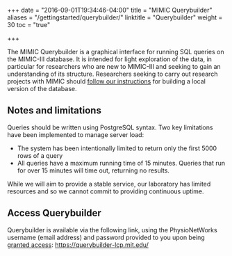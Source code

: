 +++
date = "2016-09-01T19:34:46-04:00"
title = "MIMIC Querybuilder"
aliases = "/gettingstarted/querybuilder/"
linktitle = "Querybuilder"
weight = 30
toc = "true"

+++

The MIMIC Querybuilder is a graphical interface for running SQL queries on the MIMIC-III database. It is intended for light exploration of the data, in particular for researchers who are new to MIMIC-III and seeking to gain an understanding of its structure. Researchers seeking to carry out research projects with MIMIC should [follow our instructions](/docs/gettingstarted/local) for building a local version of the database. 

## Notes and limitations

Queries should be written using PostgreSQL syntax. Two key limitations have been implemented to manage server load:

- The system has been intentionally limited to return only the first 5000 rows of a query  
- All queries have a maximum running time of 15 minutes. Queries that run for over 15 minutes will time out, returning no results.  

While we will aim to provide a stable service, our laboratory has limited resources and so we cannot commit to providing continuous uptime.

## Access Querybuilder

Querybuilder is available via the following link, using the PhysioNetWorks username (email address) and password provided to you upon being [granted access](/iii/gettingstarted/cloud/): https://querybuilder-lcp.mit.edu/


